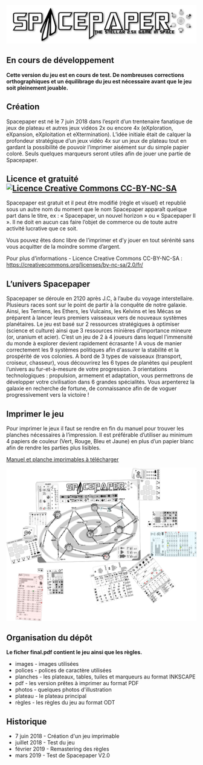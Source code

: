 ![logo](https://raw.githubusercontent.com/dahut87/SpacePaper/master/images/logo.png)

## En cours de développement

**Cette version du jeu est en cours de test. De nombreuses corrections orthographiques et un équilibrage du jeu est nécessaire avant que le jeu soit pleinement jouable.**

## Création

Spacepaper est né le 7 juin 2018 dans l’esprit d’un trentenaire fanatique de jeux de plateau et autres jeux vidéos 2x ou encore 4x (eXploration, eXpansion, eXploitation et eXtermination). L’idée initiale était de calquer la profondeur stratégique d’un jeux vidéo 4x sur un jeux de plateau tout en gardant la possibilité de pouvoir l’imprimer aisément sur du simple papier coloré. Seuls quelques marqueurs seront utiles afin de jouer une partie de Spacepaper.

## Licence et gratuité [![Licence Creative Commons CC-BY-NC-SA](https://i.creativecommons.org/l/by-nc-sa/4.0/80x15.png)](https://creativecommons.org/licenses/by-nc-sa/4.0/deed.fr)

Spacepaper est gratuit et il peut être modifié (règle et visuel) et republié sous un autre nom du moment que le nom Spacepaper apparaît quelque part dans le titre, ex : « Spacepaper, un nouvel horizon » ou « Spacepaper II ». Il ne doit en aucun cas faire l’objet de commerce ou de toute autre activité lucrative que ce soit.

Vous pouvez êtes donc libre de l’imprimer et d’y jouer en tout sérénité sans vous acquitter de la moindre somme d’argent.

Pour plus d’informations - Licence Creative Commons CC-BY-NC-SA : https://creativecommons.org/licenses/by-nc-sa/2.0/fr/

## L’univers Spacepaper

Spacepaper se déroule en 2120 après J.C, à l’aube du voyage interstellaire. Plusieurs races sont sur le point de partir à la conquête de notre galaxie. Ainsi, les Terriens, les Ethers, les Vulcains, les Kelvins et les Mécas se préparent à lancer leurs premiers vaisseaux vers de nouveaux systèmes planétaires. Le jeu est basé sur 2 ressources stratégiques à optimiser (science et culture) ainsi que 3 ressources minières d’importance mineure (or, uranium et acier). C’est un jeu de 2 à 4 joueurs dans lequel l'immensité du monde à explorer devient rapidement écrasante ! A vous de manier correctement les 9 systèmes politiques afin d'assurer la stabilité et la prospérité de vos colonies. A bord de 3 types de vaisseaux (transport, croiseur, chasseur), vous découvrirez les 6 types de planètes qui peuplent l’univers au fur-et-à-mesure de votre progression. 3 orientations technologiques : propulsion,  armement et adaptation, vous permettrons de développer votre civilisation dans 6 grandes spécialités. Vous arpenterez la galaxie en recherche de fortune, de connaissance afin de de voguer progressivement vers la victoire !

## Imprimer le jeu

Pour imprimer le jeux il faut se rendre en fin du manuel pour trouver les planches nécessaires à l’impression. Il est préférable d’utiliser au minimum 4 papiers de couleur (Vert, Rouge, Bleu et Jaune) en plus d’un papier blanc afin de rendre les parties plus lisibles.

[Manuel et planche imprimables à télécharger](https://raw.githubusercontent.com/dahut87/SpacePaper/master/final.pdf)

![jeu](https://github.com/dahut87/SpacePaper/blob/master/images/espace.svg.png)

## Organisation du dépôt

**Le ficher final.pdf contient le jeu ainsi que les règles.**

* images - images utilisées
* polices - polices de caractère utilisées
* planches - les plateaux, tables, tuiles et marqueurs au format INKSCAPE
* pdf - les version prêtes à imprimer au format PDF
* photos - quelques photos d'illustration
* plateau - le plateau principal
* règles - les règles du jeu au format ODT

## Historique

* 7 juin 2018 - Création d'un jeu imprimable
* juillet 2018 - Test du jeu
* février 2019 - Remastering des règles
* mars 2019 - Test de Spacepaper V2.0

